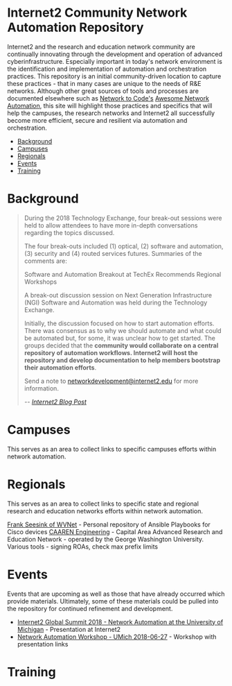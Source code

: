 # Internet2 Community Network Automation Repository

Internet2 and the research and education network community are continually innovating through the development and operation of advanced cyberinfrastructure. Especially important in today's network environment is the identification and implementation of automation and orchestration practices. This repository is an initial community-driven location to capture these practices - that in many cases are unique to the needs of R&E networks. Although other great sources of tools and processes are documented elsewhere such as [Network to Code's](http://www.networktocode.com/community/) [Awesome Network Automation](https://github.com/networktocode/awesome-network-automation), this site will highlight those practices and specifics that will help the campuses, the research networks and Internet2 all successfully become more efficient, secure and resilient via automation and orchestration.

- [Background](#background)
- [Campuses](#campuses)
- [Regionals](#regionals)
- [Events](#events)
- [Training](#training)

# Background
>During the 2018 Technology Exchange, four break-out sessions were held to allow attendees to have more in-depth conversations regarding the topics discussed.
>
>The four break-outs included (1) optical, (2) software and automation, (3) security and (4) routed services futures. Summaries of the comments are:
>
>Software and Automation Breakout at TechEx Recommends Regional Workshops
>
>A break-out discussion session on Next Generation Infrastructure (NGI) Software and Automation was held during the Technology Exchange.
>
>Initially, the discussion focused on how to start automation efforts. There was consensus as to why we should automate and what could be automated but, for some, it was unclear how to get started. The groups decided that the **community would collaborate on a central repository of automation workflows. Internet2 will host the repository and develop documentation to help members bootstrap their automation efforts**.
>
>Send a note to networkdevelopment@internet2.edu for more information.
>
> -- <cite>[Internet2 Blog Post](https://www.internet2.edu/blogs/detail/16852)</cite>
# Campuses
This serves as an area to collect links to specific campuses efforts within network automation.
# Regionals
This serves as an area to collect links to specific state and regional research and education networks efforts within network automation.

[Frank Seesink of WVNet](https://github.com/fseesink/Network-Automation) - Personal repository of Ansible Playbooks for Cisco devices
[CAAREN Engineering](https://github.com/CAAREN-engineering) - Capital Area Advanced Research and Education Network - operated by the George Washington University.  Various tools - signing ROAs, check max prefix limits

# Events
Events that are upcoming as well as those that have already occurred which provide materials. Ultimately, some of these materials could be pulled into the repository for continued refinement and development.

- [Internet2 Global Summit 2018 - Network Automation at the University of Michigan](https://meetings.internet2.edu/2018-technology-exchange/detail/10005192/) - Presentation at Internet2
- [Network Automation Workshop - UMich 2018-06-27](https://sites.google.com/umich.edu/cloud-network-workshop-2018/workshop-info/network-automation-agenda?authuser=0) - Workshop with presentation links

# Training
